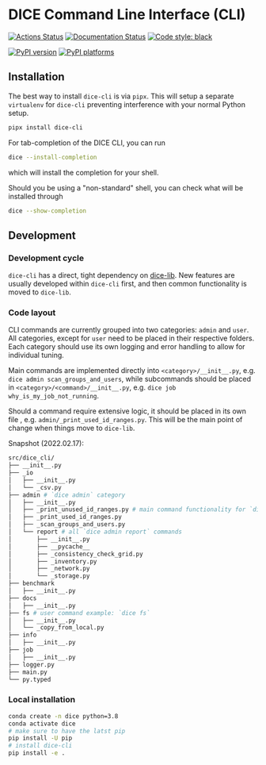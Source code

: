 # DICE Command Line Interface (CLI)

[![Actions Status][actions-badge]][actions-link]
[![Documentation Status][rtd-badge]][rtd-link]
[![Code style: black][black-badge]][black-link]

[![PyPI version][pypi-version]][pypi-link]
[![PyPI platforms][pypi-platforms]][pypi-link]

[actions-badge]:            https://github.com/uobdic/dice-cli/workflows/CI/badge.svg
[actions-link]:             https://github.com/uobdic/dice-cli/actions
[black-badge]:              https://img.shields.io/badge/code%20style-black-000000.svg
[black-link]:               https://github.com/psf/black
[pypi-link]:                https://pypi.org/project/dice-cli/
[pypi-platforms]:           https://img.shields.io/pypi/pyversions/dice-cli
[pypi-version]:             https://badge.fury.io/py/dice-cli.svg
[rtd-badge]:                https://readthedocs.org/projects/dice-cli/badge/?version=latest
[rtd-link]:                 https://dice-cli.readthedocs.io/en/latest/?badge=latest

## Installation

The best way to install `dice-cli` is via `pipx`.
This will setup a separate `virtualenv` for `dice-cli` preventing interference with your normal Python setup.

```bash
pipx install dice-cli
```

For tab-completion of the DICE CLI, you can run

```bash
dice --install-completion
```

which will install the completion for your shell.

Should you be using a "non-standard" shell, you can check what will be installed through

```bash
dice --show-completion
```


## Development

### Development cycle

`dice-cli` has a direct, tight dependency on [dice-lib](https://github.com/uobdic/dice-lib).
New features are usually developed within `dice-cli` first, and then common functionality is moved to `dice-lib`.

### Code layout

CLI commands are currently grouped into two categories: `admin` and `user`.
All categories, except for `user` need to be placed in their respective folders.
Each category should use its own logging and error handling to allow for individual tuning.

Main commands are implemented directly into `<category>/__init__.py`, e.g. `dice admin scan_groups_and_users`, while subcommands should be placed in `<category>/<command>/__init__.py`, e.g. `dice job why_is_my_job_not_running`.

Should a command require extensive logic, it should be placed in its own file , e.g. `admin/_print_used_id_ranges.py`. This will be the main point of change when things move to `dice-lib`.

Snapshot (2022.02.17):

```bash
src/dice_cli/
├── __init__.py
├── _io
│   ├── __init__.py
│   └── _csv.py
├── admin # `dice admin` category
│   ├── __init__.py
│   ├── _print_unused_id_ranges.py # main command functionality for `dice admin print_unused_id_ranges`
│   ├── _print_used_id_ranges.py
│   ├── _scan_groups_and_users.py
│   └── report # all `dice admin report` commands
│       ├── __init__.py
│       ├── __pycache__
│       ├── _consistency_check_grid.py
│       ├── _inventory.py
│       ├── _network.py
│       └── _storage.py
├── benchmark
│   ├── __init__.py
├── docs
│   ├── __init__.py
├── fs # user command example: `dice fs`
│   ├── __init__.py
│   └── _copy_from_local.py
├── info
│   ├── __init__.py
├── job
│   ├── __init__.py
├── logger.py
├── main.py
└── py.typed
```

### Local installation

```bash
conda create -n dice python=3.8
conda activate dice
# make sure to have the latst pip
pip install -U pip
# install dice-cli
pip install -e .
```
